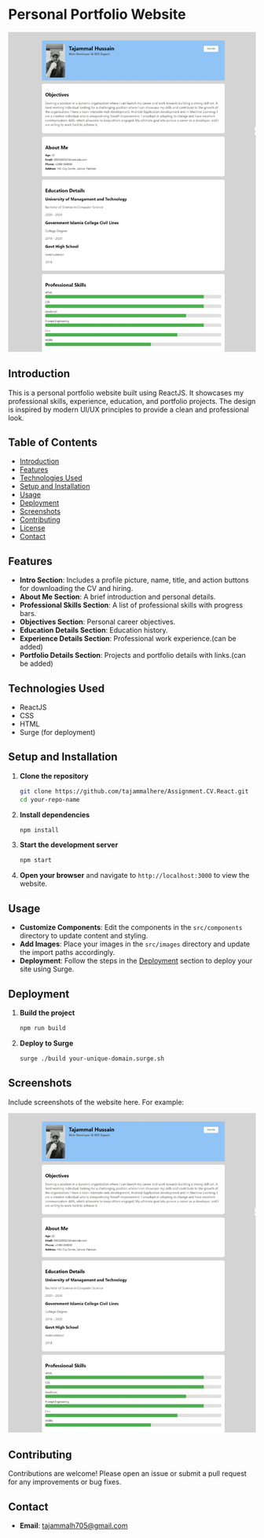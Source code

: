 # Personal Portfolio Website

![Screenshot](Screenshot_25-6-2024_23489_localhost.jpeg)

## Introduction
This is a personal portfolio website built using ReactJS. It showcases my professional skills, experience, education, and portfolio projects. The design is inspired by modern UI/UX principles to provide a clean and professional look.

## Table of Contents
- [Introduction](#introduction)
- [Features](#features)
- [Technologies Used](#technologies-used)
- [Setup and Installation](#setup-and-installation)
- [Usage](#usage)
- [Deployment](#deployment)
- [Screenshots](#screenshots)
- [Contributing](#contributing)
- [License](#license)
- [Contact](#contact)

## Features
- **Intro Section**: Includes a profile picture, name, title, and action buttons for downloading the CV and hiring.
- **About Me Section**: A brief introduction and personal details.
- **Professional Skills Section**: A list of professional skills with progress bars.
- **Objectives Section**: Personal career objectives.
- **Education Details Section**: Education history.
- **Experience Details Section**: Professional work experience.(can be added)
- **Portfolio Details Section**: Projects and portfolio details with links.(can be added)

## Technologies Used
- ReactJS
- CSS
- HTML
- Surge (for deployment)

## Setup and Installation
1. **Clone the repository**
    ```bash
    git clone https://github.com/tajammalhere/Assignment.CV.React.git
    cd your-repo-name
    ```

2. **Install dependencies**
    ```bash
    npm install
    ```

3. **Start the development server**
    ```bash
    npm start
    ```

4. **Open your browser** and navigate to `http://localhost:3000` to view the website.

## Usage
- **Customize Components**: Edit the components in the `src/components` directory to update content and styling.
- **Add Images**: Place your images in the `src/images` directory and update the import paths accordingly.
- **Deployment**: Follow the steps in the [Deployment](#deployment) section to deploy your site using Surge.

## Deployment
1. **Build the project**
    ```bash
    npm run build
    ```

2. **Deploy to Surge**
    ```bash
    surge ./build your-unique-domain.surge.sh
    ```

## Screenshots
Include screenshots of the website here. For example:

![Screenshot](Screenshot_25-6-2024_23489_localhost.jpeg)

## Contributing
Contributions are welcome! Please open an issue or submit a pull request for any improvements or bug fixes.

## Contact
- **Email**: tajammalh705@gmail.com
